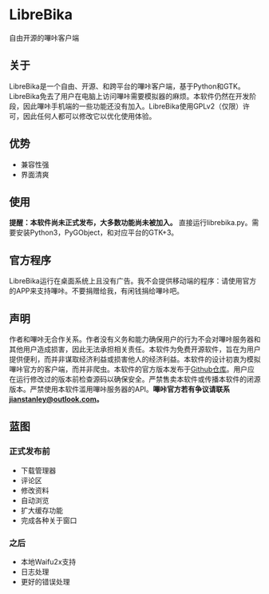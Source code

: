 # LibreBika
自由开源的嗶咔客户端

## 关于
LibreBika是一个自由、开源、和跨平台的嗶咔客户端，基于Python和GTK。LibreBika免去了用户在电脑上访问嗶咔需要模拟器的麻烦。本软件仍然在开发阶段，因此嗶咔手机端的一些功能还没有加入。LibreBika使用GPLv2（仅限）许可，因此任何人都可以修改它以优化使用体验。

## 优势
- 兼容性强
- 界面清爽

## 使用
**提醒：本软件尚未正式发布，大多数功能尚未被加入。** 直接运行librebika.py。需要安装Python3，PyGObject，和对应平台的GTK+3。

## 官方程序
LibreBika运行在桌面系统上且没有广告。我不会提供移动端的程序：请使用官方的APP来支持嗶咔。不要捐赠给我，有闲钱捐给嗶咔吧。

## 声明
作者和嗶咔无合作关系。作者没有义务和能力确保用户的行为不会对嗶咔服务器和其他用户造成损害，因此无法承担相关责任。本软件为免费开源软件，旨在为用户提供便利，而并非谋取经济利益或损害他人的经济利益。本软件的设计初衷为模拟嗶咔官方的客户端，而并非爬虫。本软件的官方版本发布于[Github仓库](https://github.com/OddBirdStanley/LibreBika-Picacg)。用户应在运行修改过的版本前检查源码以确保安全。严禁售卖本软件或传播本软件的闭源版本。严禁使用本软件滥用嗶咔服务器的API。**嗶咔官方若有争议请联系[jianstanley@outlook.com](jianstanley@outlook.com)。**

## 蓝图
### 正式发布前
- 下载管理器
- 评论区
- 修改资料
- 自动浏览
- 扩大缓存功能
- 完成各种关于窗口

### 之后
- 本地Waifu2x支持
- 日志处理
- 更好的错误处理

